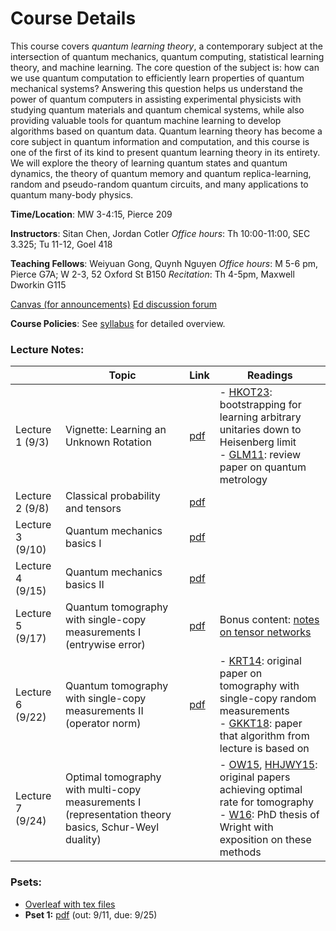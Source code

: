 # Course Details

This course covers *quantum learning theory*, a contemporary subject at the intersection of quantum mechanics, quantum computing, statistical learning theory, and machine learning.  The core question of the subject is: how can we use quantum computation to efficiently learn properties of quantum mechanical systems?  Answering this question helps us understand the power of quantum computers in assisting experimental physicists with studying quantum materials and quantum chemical systems, while also providing valuable tools for quantum machine learning to develop algorithms based on quantum data.  Quantum learning theory has become a core subject in quantum information and computation, and this course is one of the first of its kind to present quantum learning theory in its entirety.  We will explore the theory of learning quantum states and quantum dynamics, the theory of quantum memory and quantum replica-learning, random and pseudo-random quantum circuits, and many applications to quantum many-body physics.

**Time/Location**: MW 3-4:15, Pierce 209

**Instructors**: Sitan Chen, Jordan Cotler
*Office hours*: Th 10:00-11:00, SEC 3.325; Tu 11-12, Goel 418


**Teaching Fellows**: Weiyuan Gong, Quynh Nguyen
*Office hours*: M 5-6 pm, Pierce G7A; W 2-3, 52 Oxford St B150
*Recitation*: Th 4-5pm, Maxwell Dworkin G115


[Canvas (for announcements)](https://canvas.harvard.edu/courses/158126/)
[Ed discussion forum](https://edstem.org/us/courses/85742/)
<!-- [Course Overleaf](https://www.overleaf.com/read/cxtmnnfnjqdk#94a28a) -->

**Course Policies**: See [syllabus](/syllabus.pdf) for detailed overview.

### Lecture Notes:

|                  | Topic                                                                                                | Link                  | Readings                                                                                                                                                                                                                                                                            |
| ---------------- | ---------------------------------------------------------------------------------------------------- | --------------------- | ----------------------------------------------------------------------------------------------------------------------------------------------------------------------------------------------------------------------------------------------------------------------------------- |
| Lecture 1 (9/3)  | Vignette: Learning an Unknown Rotation                                                               | [pdf](/lecture1.pdf)  | - [HKOT23](https://arxiv.org/pdf/2302.14066): bootstrapping for learning arbitrary unitaries down to Heisenberg limit<br>- [GLM11](https://arxiv.org/pdf/1102.2318): review paper on quantum metrology                                                                              |
| Lecture 2 (9/8)  | Classical probability and tensors                                                                    | [pdf](./lecture2.pdf) |                                                                                                                                                                                                                                                                                     |
| Lecture 3 (9/10) | Quantum mechanics basics I                                                                           | [pdf](./lecture3.pdf) |                                                                                                                                                                                                                                                                                     |
| Lecture 4 (9/15) | Quantum mechanics basics II                                                                          | [pdf](./lecture4.pdf) |                                                                                                                                                                                                                                                                                     |
| Lecture 5 (9/17) | Quantum tomography with single-copy measurements I (entrywise error)                                 | [pdf](./lecture5.pdf) | Bonus content: [notes on tensor networks](./tensor_networks.pdf)                                                                                                                                                                                                                    |
| Lecture 6 (9/22) | Quantum tomography with single-copy measurements II (operator norm)                                  | [pdf](./lecture6.pdf) | - [KRT14](https://arxiv.org/pdf/1410.6913): original paper on tomography with single-copy random measurements<br>- [GKKT18](https://arxiv.org/pdf/1809.11162): paper that algorithm from lecture is based on                                                                        |
| Lecture 7 (9/24) | Optimal tomography with multi-copy measurements I (representation theory basics, Schur-Weyl duality) |                       | - [OW15](https://arxiv.org/pdf/1508.01907), [HHJWY15](https://arxiv.org/abs/1508.01797): original papers achieving optimal rate for tomography<br>- [W16](http://reports-archive.adm.cs.cmu.edu/anon/2016/CMU-CS-16-108.pdf): PhD thesis of Wright with exposition on these methods |






### Psets:
- [Overleaf with tex files](https://www.overleaf.com/read/cxtmnnfnjqdk#94a28a)
- **Pset 1:** [pdf](./pset1.pdf) (out: 9/11, due: 9/25)